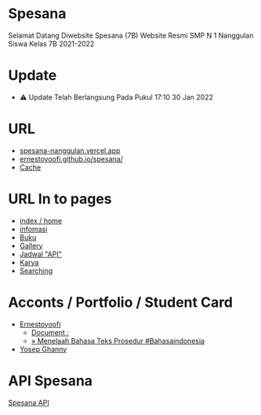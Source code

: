 # Spesana

Selamat Datang Diwebsite Spesana (7B) 
Website Resmi SMP N 1 Nanggulan Siswa Kelas 7B 2021-2022

# Update
 - ⚠ Update Telah Berlangsung Pada Pukul 17:10 30 Jan 2022

# URL 
 - [spesana-nanggulan.vercel.app](https://spesana-nanggulan.vercel.app/)
 - [ernestoyoofi.github.io/spesana/](https://ernestoyoofi.github.io/spesana/)
 - [Cache](https://eryo-cache.vercel.app/c/spesana/)

# URL In to pages
 - [index / home](https://ernestoyoofi.github.io/spesana/) 
 - [infomasi](https://ernestoyoofi.github.io/spesana/informasi) 
 - [Buku](https://ernestoyoofi.github.io/spesana/buku)
 - [Gallery](https://ernestoyoofi.github.io/spesana/gallery)
 - [Jadwal "API"](https://ernestoyoofi.github.io/spesana/jadwal)
 - [Karya](https://ernestoyoofi.github.io/spesana/karya)
 - [Searching](https://ernestoyoofi.github.io/spesana/search)

# Acconts / Portfolio / Student Card
- [Ernestoyoofi](https://ernestoyoofi.github.io/spesana/card-student/ernestoyoofi/)
   - [Document :](https://ernestoyoofi.github.io/spesana/card-student/ernestoyoofi/dokument.html)
   - [» Menelaah Bahasa Teks Prosedur #Bahasaindonesia](https://ernestoyoofi.github.io/spesana/card-student/ernestoyoofi/dokument/Menelaah-Bahasa-Teks-Prosedur)
- [Yosep Ghanny](https://ernestoyoofi.github.io/spesana/card-student/yosepghanny)

# API Spesana

[Spesana API](https://api-spesana.github.io/)
